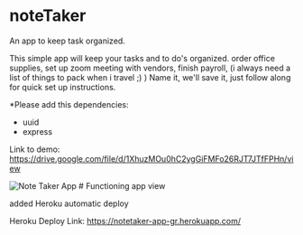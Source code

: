 # noteTaker
An app to keep task organized.

This simple app will keep your tasks and to do's organized. order office supplies, set up zoom meeting with vendors, finish payroll, (i always need a list of things to pack when i travel ;) ) 
Name it, we'll save it, just follow along for quick set up instructions.

*Please add this dependencies:
- uuid
- express

Link to demo:
https://drive.google.com/file/d/1XhuzMOu0hC2ygGiFMFo26RJT7JTfFPHn/view

<img src="../img/note-taker" alt="Note Taker App"/>
# Functioning app view

added Heroku automatic deploy

Heroku Deploy Link:
https://notetaker-app-gr.herokuapp.com/
